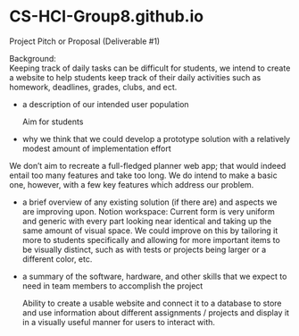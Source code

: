 # CS-HCI-Group8.github.io
Project Pitch or Proposal (Deliverable #1)

Background:  
  Keeping track of daily tasks can be difficult for students, we intend to create a website to help students keep track of their daily activities such as homework, deadlines, grades, clubs, and ect. 

- a description of our intended user population 

  Aim for students

 - why we think that we could develop a prototype solution with a relatively modest amount of implementation effort

  We don’t aim to recreate a full-fledged planner web app; that would indeed entail too many features and take too long. We do intend to make a basic one, however, with a few key features which address our problem.
- a brief overview of any existing solution (if there are) and aspects we are improving upon.
  Notion workspace: Current form is very uniform and generic with every part looking near identical and taking up the same amount of visual space. We could improve on this by tailoring it more to students specifically and allowing for more important items to be visually distinct, such as with tests or projects being larger or a different color, etc.

- a summary of the software, hardware, and other skills that we expect to need in team members to accomplish the project

   Ability to create a usable website and connect it to a database to store and use information about different assignments / projects and display it in a visually useful manner for users to interact with.
